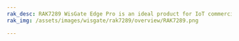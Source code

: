 ```yaml
---
rak_desc: RAK7289 WisGate Edge Pro is an ideal product for IoT commercial deployment. With its industrial-grade components, it achieves a high standard of reliability.
rak_img: /assets/images/wisgate/rak7289/overview/RAK7289.png

---
```


<rk-redirect to="/Product-Categories/WisGate/RAK7289/Overview/" />